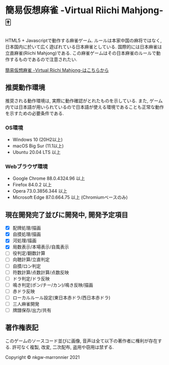 # 簡易仮想麻雀 -Virtual Riichi Mahjong- :mahjong:

HTML5 + Javascriptで動作する麻雀ゲーム. ルールは本家中国の麻将ではなく, 日本国内に於いて広く遊ばれている日本麻雀としている. 国際的には日本麻雀は立直麻雀(Riichi Mahjong)である. この麻雀ゲームはその日本麻雀のルールで動作するものであるので注意されたい.

[簡易仮想麻雀 -Virtual Riichi Mahjong-はこちらから](https://nkgw-marronnier.github.io/Mahjong/mahjong.html)

## 推奨動作環境

推奨される動作環境は, 実際に動作確認がとれたものを示している. また, ゲーム内では日本語が用いられているので日本語が使える環境であることも正常な動作を示すための必要条件である.

### OS環境

* Windows 10 (20H2以上)
* macOS Big Sur (11.1以上)
* Ubuntu 20.04 LTS 以上

### Webブラウザ環境

* Google Chrome 88.0.4324.96 以上
* Firefox 84.0.2 以上
* Opera 73.0.3856.344 以上
* Microsoft Edge 87.0.664.75 以上 (Chromiumベースのみ)

## 現在開発完了並びに開発中, 開発予定項目
- [x] 配牌処理/描画
- [x] 自摸処理/描画
- [x] 河処理/描画
- [x] 局数表示/本場表示/自風表示
- [ ] 役判定/翻数計算
- [ ] 向聴計算/立直判定
- [ ] 自摸/ロン判定
- [ ] 符数計算/点数計算/点数反映
- [ ] ドラ判定/ドラ反映
- [ ] 鳴き判定(ポン/チー/カン)/鳴き反映/描画
- [ ] 赤ドラ反映
- [ ] ローカルルール設定(東日本赤ドラ/西日本赤ドラ)
- [ ] 三人麻雀開発
- [ ] 牌譜保存/出力/共有

## 著作権表記

このゲームのソースコード並びに画像, 音声は全て以下の著作者に権利が存在する. 許可なく複製, 改変, 二次配布, 盗用や窃用は禁ずる.

Copyright © nkgw-marronnier 2021
